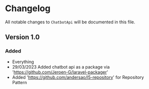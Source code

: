 # Changelog

All notable changes to `ChatbotApi` will be documented in this file.

## Version 1.0

### Added
- Everything
- 29/03/2023 Added chatbot api as a package via 'https://github.com/Jeroen-G/laravel-packager'
- Added 'https://github.com/andersao/l5-repository' for Repository Pattern
